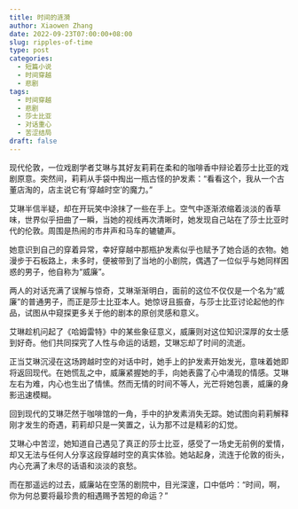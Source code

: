 ```yaml
---
title: 时间的涟漪
author: Xiaowen Zhang
date: 2022-09-23T07:00:00+08:00
slug: ripples-of-time
type: post
categories:
  - 短篇小说
  - 时间穿越
  - 悲剧
tags:
  - 时间穿越
  - 悲剧
  - 莎士比亚
  - 对话重心
  - 苦涩结局
draft: false
---
```


现代伦敦，一位戏剧学者艾琳与其好友莉莉在柔和的咖啡香中辩论着莎士比亚的戏剧原意。突然间，莉莉从手袋中掏出一瓶古怪的护发素：“看看这个，我从一个古董店淘的，店主说它有‘穿越时空’的魔力。”

艾琳半信半疑，却在开玩笑中涂抹了一些在手上。空气中逐渐浓缩着淡淡的香草味，世界似乎扭曲了一瞬，当她的视线再次清晰时，她发现自己站在了莎士比亚时代的伦敦。周围是热闹的市井声和马车的辘辘声。

她意识到自己的穿着异常，幸好穿越中那瓶护发素似乎也赋予了她合适的衣物。她漫步于石板路上，未多时，便被带到了当地的小剧院，偶遇了一位似乎与她同样困惑的男子，他自称为“威廉”。

两人的对话充满了误解与惊奇，艾琳渐渐明白，面前的这位不仅仅是一个名为“威廉”的普通男子，而正是莎士比亚本人。她惊讶且振奋，与莎士比亚讨论起他的作品，试图从中窥探更多关于他的剧本的原创灵感和意义。

艾琳趁机问起了《哈姆雷特》中的某些象征意义，威廉则对这位知识深厚的女士感到好奇。他们共同探究了人性与命运的话题，艾琳忘却了时间的流逝。

正当艾琳沉浸在这场跨越时空的对话中时，她手上的护发素开始发光，意味着她即将返回现代。在她慌乱之中，威廉紧握她的手，向她表露了心中涌现的情感。艾琳左右为难，内心也生出了情愫。然而无情的时间不等人，光芒将她包裹，威廉的身影迅速模糊。

回到现代的艾琳茫然于咖啡馆的一角，手中的护发素消失无踪。她试图向莉莉解释刚才发生的奇遇，莉莉却只是一笑置之，认为那不过是精彩的幻觉。

艾琳心中苦涩，她知道自己遇见了真正的莎士比亚，感受了一场史无前例的爱情，却又无法与任何人分享这段穿越时空的真实体验。她站起身，流连于伦敦的街头，内心充满了未尽的话语和淡淡的哀愁。

而在那遥远的过去，威廉站在空荡的剧院中，目光深邃，口中低吟：“时间，啊，你为何总要将最珍贵的相遇赐予苦短的命运？”